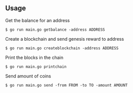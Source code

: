 ## Usage
Get the balance for an address
```
$ go run main.go getbalance -address ADDRESS
```

Create a blockchain and send genesis reward to address
```
$ go run main.go createblockchain -address ADDRESS
```

Print the blocks in the chain
```
$ go run main.go printchain
```

Send amount of coins
```
$ go run main.go send -from FROM -to TO -amount AMOUNT
```
